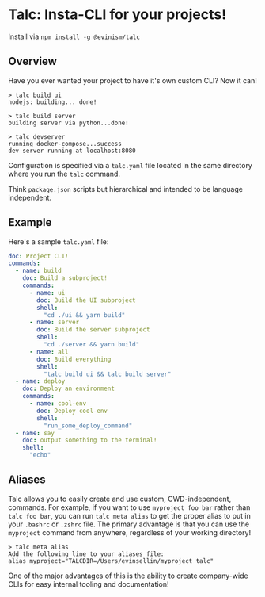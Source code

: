 # Talc: Insta-CLI for your projects! 

Install via `npm install -g @evinism/talc`

## Overview
Have you ever wanted your project to have it's own custom CLI? Now it can!

```
> talc build ui
nodejs: building... done!

> talc build server
building server via python...done!

> talc devserver
running docker-compose...success
dev server running at localhost:8080
```

Configuration is specified via a `talc.yaml` file located in the same directory where you run the `talc` command.

Think `package.json` scripts but hierarchical and intended to be language independent.

## Example
Here's a sample `talc.yaml` file:

```yaml
doc: Project CLI!
commands:
  - name: build
    doc: Build a subproject!
    commands:
      - name: ui
        doc: Build the UI subproject
        shell:
          "cd ./ui && yarn build"
      - name: server
        doc: Build the server subproject
        shell:
          "cd ./server && yarn build"
      - name: all
        doc: Build everything
        shell:
          "talc build ui && talc build server"
  - name: deploy
    doc: Deploy an environment
    commands:
      - name: cool-env
        doc: Deploy cool-env
        shell:
          "run_some_deploy_command"
  - name: say 
    doc: output something to the terminal!
    shell:
      "echo"
```

## Aliases
Talc allows you to easily create and use custom, CWD-independent, commands. For example, if you want to use `myproject foo bar` rather than `talc foo bar`, you can run `talc meta alias` to get the proper alias to put in your `.bashrc` or `.zshrc` file. The primary advantage is that you can use the `myproject` command from anywhere, regardless of your working directory!

```
> talc meta alias
Add the following line to your aliases file:
alias myproject="TALCDIR=/Users/evinsellin/myproject talc"
```

One of the major advantages of this is the ability to create company-wide CLIs for easy internal tooling and documentation!

